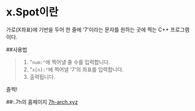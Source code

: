 # x.Spot이란
가로(X좌표)에 기반을 두어 한 줄에 '7'이라는 문자를 원하는 곳에 찍는 C++ 프로그램이다.

##사용법
>1. "`num:"`에 찍어낼 줄 수를 입력합니다.
>2. "`x[n]:"`에 찍어낼 '7'의 좌표를 입력합니다.
>3. 출력됩니다.

즐찍!

##:.7h의 홈페이지
[7h-arch.xyz](http://7h-arch.xyz)
